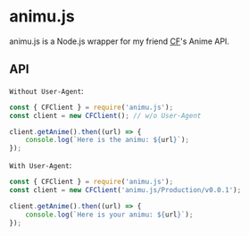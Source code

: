 # animu.js
animu.js is a Node.js wrapper for my friend [CF](https://computerfreaker.cf)'s Anime API.

## API
`Without User-Agent`:
```js
const { CFClient } = require('animu.js');
const client = new CFClient(); // w/o User-Agent

client.getAnime().then((url) => {
    console.log(`Here is the animu: ${url}`);
});
```
`With User-Agent`:
```js
const { CFClient } = require('animu.js');
const client = new CFClient('animu.js/Production/v0.0.1');

client.getAnime().then((url) => {
    console.log(`Here is your animu: ${url}`);
});
```